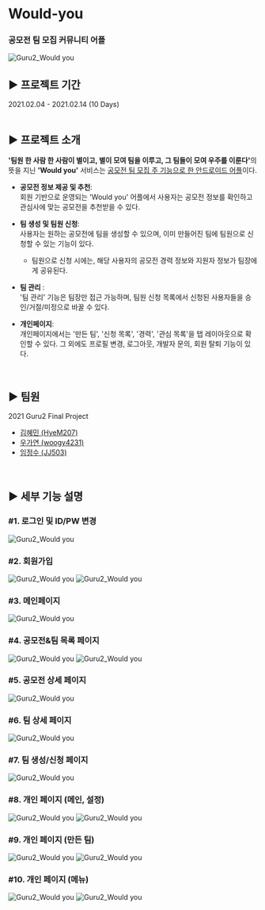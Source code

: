 # Would-you
### 공모전 팀 모집 커뮤니티 어플 
![Guru2_Would you](./image/slide1.PNG)


## ▶ 프로젝트 기간  
  2021.02.04 - 2021.02.14 (10 Days) 
<br/><br/>    

## ▶ 프로젝트 소개
<b>'팀원 한 사람 한 사람이 별이고, 별이 모여 팀을 이루고, 그 팀들이 모여 우주를 이룬다'</b>의 뜻을 지닌 <b>'Would you'</b> 서비스는 <u>공모전 팀 모집 주 기능으로 한 안드로이드 어플</u>이다.  
- <b> 공모전 정보 제공 및 추천</b>: <br/>
 회원 기반으로 운영되는 'Would you' 어플에서 사용자는 공모전 정보를 확인하고 관심사에 맞는 공모전을 추천받을 수 있다.  
 
- <b> 팀 생성 및 팀원 신청</b>: <br/>
사용자는 원하는 공모전에 팀을 생성할 수 있으며, 이미 만들어진 팀에 팀원으로 신청할 수 있는 기능이 있다. 
  - 팀원으로 신청 시에는, 해당 사용자의 공모전 경력 정보와 지원자 정보가 팀장에게 공유된다.  
  
- <b> 팀 관리 </b>: <br/> 
'팀 관리' 기능은 팀장만 접근 가능하며, 팀원 신청 목록에서 신청된 사용자들을 승인/거절/미정으로 바꿀 수 있다.

- <b> 개인페이지</b>: <br/>
 개인페이지에서는 '만든 팀', '신청 목록', '경력', '관심 목록'을 탭 레이아웃으로 확인할 수 있다. 그 외에도 프로필 변경, 로그아웃, 개발자 문의, 회원 탈퇴 기능이 있다.  
<br/>  

## ▶ 팀원 
2021 Guru2 Final Project  
- [김혜민 (HyeM207)](https://github.com/HyeM207)  
- [우가연 (woogy4231)](https://github.com/woogy4231)  
- [임정수 (JJ503)](https://github.com/JJ503)  
<br/><br/>  

## ▶ 세부 기능 설명
### #1. 로그인 및 ID/PW 변경
![Guru2_Would you](./image/slide3.PNG)

### #2. 회원가입
![Guru2_Would you](./image/slide4.PNG)
![Guru2_Would you](./image/slide5.PNG)
<br/> 

### #3. 메인페이지
![Guru2_Would you](./image/slide6.PNG)
<br/> 

### #4. 공모전&팀 목록 페이지
![Guru2_Would you](./image/slide7.PNG)
![Guru2_Would you](./image/slide8.PNG)
<br/> 

### #5. 공모전 상세 페이지
![Guru2_Would you](./image/slide9.PNG)
<br/> 

### #6. 팀 상세 페이지
![Guru2_Would you](./image/slide10.PNG)
<br/> 

### #7. 팀 생성/신청 페이지
![Guru2_Would you](./image/slide11.PNG)
<br/> 

### #8. 개인 페이지 (메인, 설정)
![Guru2_Would you](./image/slide12.PNG)
![Guru2_Would you](./image/slide13.PNG)
<br/> 

### #9. 개인 페이지 (만든 팀)
![Guru2_Would you](./image/slide14.PNG)
![Guru2_Would you](./image/slide15.PNG)
<br/> 

### #10. 개인 페이지 (메뉴)
![Guru2_Would you](./image/slide16.PNG)
![Guru2_Would you](./image/slide17.PNG)
<br/> 
